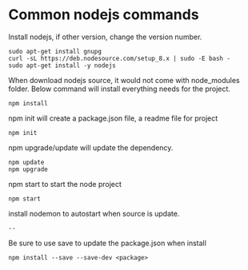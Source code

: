 # Common nodejs commands

Install nodejs, if other version, change the version number.
```
sudo apt-get install gnupg
curl -sL https://deb.nodesource.com/setup_8.x | sudo -E bash -
sudo apt-get install -y nodejs
```

When download nodejs source, it would not come with node_modules folder. Below command will install everything needs for the project.
```
npm install
```

npm init will create a package.json file, a readme file for project
```
npm init
```

npm upgrade/update will update the dependency.
```
npm update
npm upgrade
```

npm start to start the node project
```
npm start
```

install nodemon to autostart when source is update.
```
--
```

Be sure to use save to update the package.json when install
```
npm install --save --save-dev <package>
```
